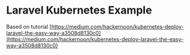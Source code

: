 <h1>Laravel Kubernetes Example</h1>

Based on tutorial [https://medium.com/hackernoon/kubernetes-deploy-laravel-the-easy-way-a3508d8130c0](https://medium.com/hackernoon/kubernetes-deploy-laravel-the-easy-way-a3508d8130c0)


